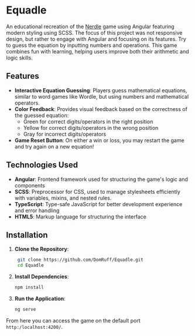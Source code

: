 # Equadle

An educational recreation of the [Nerdle](https://nerdlegame.com/) game using Angular featuring modern styling using SCSS. The focus of this project was not responsive design, but rather to engage with Angular and focusing on its features. Try to guess the equation by inputting numbers and operations. This game combines fun with learning, helping users improve both their arithmetic and logic skills.

## Features

- **Interactive Equation Guessing**: Players guess mathematical equations, similar to word games like Wordle, but using numbers and mathematical operators.
- **Color Feedback**: Provides visual feedback based on the correctness of the guessed equation:
  - Green for correct digits/operators in the right position
  - Yellow for correct digits/operators in the wrong position
  - Gray for incorrect digits/operators
- **Game Reset Button**: On either a win or loss, you may restart the game and try again on a new equation!

## Technologies Used

- **Angular**: Frontend framework used for structuring the game's logic and components
- **SCSS**: Preprocessor for CSS, used to manage stylesheets efficiently with variables, mixins, and nested rules.
- **TypeScript**: Type-safe JavaScript for better development experience and error handling
- **HTML5**: Markup language for structuring the interface

## Installation

1. **Clone the Repository**:
   ```bash
    git clone https://github.com/DomRuff/Equadle.git
    cd Equadle
   ```
2. **Install Dependencies**:
   ```bash
   npm install
   ```
3. **Run the Application**:
   ```bash
   ng serve
   ```

From here you can access the game on the default port `http:/localhost:4200/`.

